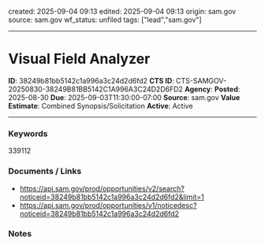 created: 2025-09-04 09:13
edited: 2025-09-04 09:13
origin: sam.gov
source: sam.gov
wf_status: unfiled
tags: ["lead","sam.gov"]

---

# Visual Field Analyzer

**ID**: 38249b81bb5142c1a996a3c24d2d6fd2
**CTS ID**: CTS-SAMGOV-20250830-38249B81BB5142C1A996A3C24D2D6FD2
**Agency**: 
**Posted**: 2025-08-30
**Due**: 2025-09-03T11:30:00-07:00
**Source**: sam.gov
**Value Estimate**: Combined Synopsis/Solicitation
**Active**: Active

---

### Keywords
339112

### Documents / Links
- <https://api.sam.gov/prod/opportunities/v2/search?noticeid=38249b81bb5142c1a996a3c24d2d6fd2&limit=1>
- <https://api.sam.gov/prod/opportunities/v1/noticedesc?noticeid=38249b81bb5142c1a996a3c24d2d6fd2>

### Notes

